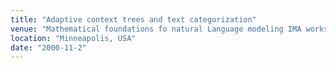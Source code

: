 ```yaml
---
title: "Adaptive context trees and text categorization"
venue: "Mathematical foundations fo natural Language modeling IMA workshop, University of Minnesota"
location: "Minneapolis, USA"
date: "2000-11-2"
---
```

